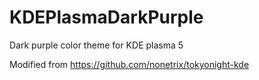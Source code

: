 # KDEPlasmaDarkPurple
Dark purple color theme for KDE plasma 5


Modified from https://github.com/nonetrix/tokyonight-kde
